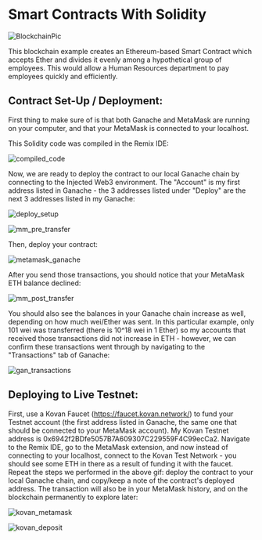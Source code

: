 # Smart Contracts With Solidity
![BlockchainPic](https://miro.medium.com/max/2410/1*xIzdc_FVszgB3cCaqMd5ZQ.png)

This blockchain example creates an Ethereum-based Smart Contract which accepts Ether and divides it evenly among a hypothetical group of employees. This would allow a Human Resources department to pay employees quickly and efficiently.

## Contract Set-Up / Deployment:
First thing to make sure of is that both Ganache and MetaMask are running on your computer, and that your MetaMask is connected to your localhost.

This Solidity code was compiled in the Remix IDE:

![compiled_code](/Screenshots/compiled_code.png?raw=true)

Now, we are ready to deploy the contract to our local Ganache chain by connecting to the Injected Web3 environment.  The "Account" is my first address listed in Ganache - the 3 addresses listed under "Deploy" are the next 3 addresses listed in my Ganache:

![deploy_setup](/Screenshots/deploy_setup.png?raw=true)

![mm_pre_transfer](/Screenshots/mm_pre_transfer.png?raw=true)

Then, deploy your contract:

![metamask_ganache](/Screenshots/metamask_ganache.gif?raw=true)

After you send those transactions, you should notice that your MetaMask ETH balance declined:

![mm_post_transfer](/Screenshots/mm_post_transfer.png?raw=true)

You should also see the balances in your Ganache chain increase as well, depending on how much wei/Ether was sent.  In this particular example, only 101 wei was transferred (there is 10^18 wei in 1 Ether) so my accounts that received those transactions did not increase in ETH - however, we can confirm these transactions went through by navigating to the "Transactions" tab of Ganache:

![gan_transactions](/Screenshots/gan_transactions.png?raw=true)

## Deploying to Live Testnet:

First, use a Kovan Faucet (https://faucet.kovan.network/) to fund your Testnet account (the first address listed in Ganache, the same one that should be connected to your MetaMask account).  My Kovan Testnet address is 0x6942f2BDfe5057B7A609307C229559F4C99ecCa2.  Navigate to the Remix IDE, go to the MetaMask extension, and now instead of connecting to your localhost, connect to the Kovan Test Network - you should see some ETH in there as a result of funding it with the faucet.  Repeat the steps we performed in the above gif: deploy the contract to your local Ganache chain, and copy/keep a note of the contract's deployed address. The transaction will also be in your MetaMask history, and on the blockchain permanently to explore later:

![kovan_metamask](/Screenshots/kovan_metamask.gif?raw=true)

![kovan_deposit](/Screenshots/kovan_deposit.png?raw=true)